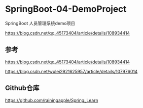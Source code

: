 # SpringBoot-04-DemoProject

SpringBoot 人员管理系统demo项目

https://blog.csdn.net/qq_45173404/article/details/108934414

## 参考

https://blog.csdn.net/qq_45173404/article/details/108934414

https://blog.csdn.net/wulei2921625957/article/details/107976014

## Github仓库

https://github.com/rainingapple/Spring_Learn

